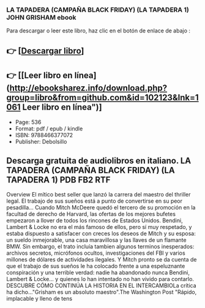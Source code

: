 ### LA TAPADERA (CAMPAÑA BLACK FRIDAY) (LA TAPADERA 1) JOHN GRISHAM ebook

Para descargar o leer este libro, haz clic en el botón de enlace de abajo :

## 👉  [**[Descargar libro](http://ebooksharez.info/download.php?group=libro&from=github.com&id=102123&lnk=1061 "Descargar libro")**]

## 👉  [**[Leer libro en línea](http://ebooksharez.info/download.php?group=libro&from=github.com&id=102123&lnk=1061 Leer libro en línea")**]




* Page: 536
* Format: pdf / epub / kindle
* ISBN: 9788466377072
* Publisher: Debolsillo

## Descarga gratuita de audiolibros en italiano. LA TAPADERA (CAMPAÑA BLACK FRIDAY) (LA TAPADERA 1) PDB FB2 RTF

Overview
El mítico best seller que lanzó la carrera del maestro del thriller legal. El trabajo de sus sueños está a punto de convertirse en su peor pesadilla... Cuando Mitch McDeere quedó el tercero de su promoción en la facultad de derecho de Harvard, las ofertas de los mejores bufetes empezaron a llover de todos los rincones de Estados Unidos. Bendini, Lambert &amp; Locke no era el más famoso de ellos, pero sí muy respetado, y estaba dispuesto a satisfacer con creces los deseos de Mitch y su esposa: un sueldo inmejorable, una casa maravillosa y las llaves de un flamante BMW. Sin embargo, el trato incluía tambien algunos terminos inesperados: archivos secretos, micrófonos ocultos, investigaciones del FBI y varios millones de dólares de actividades ilegales. Y Mitch pronto se da cuenta de que el trabajo de sus sueños le ha colocado frente a una espeluznante conspiración y una terrible verdad: nadie ha abandonado nunca Bendini, Lambert &amp; Locke… y quienes lo han intentado no han vivido para contarlo. DESCUBRE CÓMO CONTINÚA LA HISTORIA EN EL INTERCAMBIOLa crítica ha dicho...&quot;Grisham es un absoluto maestro&quot;.The Washington Post &quot;Rápido, implacable y lleno de tens



